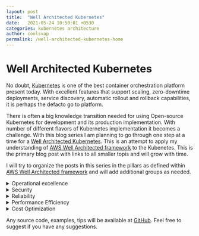 ```yaml
---
layout: post
title:  "Well Architected Kubernetes"
date:   2021-05-24 10:50:01 +0530
categories: kubernetes architecture
author: coolsvap
permalink: /well-architected-kubernetes-home
---
```

# Well Architected Kubernetes

No doubt, [Kubernetes][0]  is one of the best container orchestration platform present today. With excellent features that support scaling, zero-downtime deployments, service discovery, automatic rollout and rollback capabilities, it is perhaps the defacto go to platform. 

There is often a big knowledge transition needed for using Open-source Kubernetes for development and its production implementation. With number of different flavors of Kubernetes implementation it becomes a challenge. With this blog series I am planning to go through one step at a time for a [Well Architected Kubernetes](/well-architected-kubernetes-home). This is an attempt to apply my understanding of [AWS Well Architected framework][1] to the Kubenetes. This is the primary blog post with links to all smaller topis and will grow with time.

I will try to organize the posts in this series in the pillars as defined within [AWS Well Architected framework][1] and will add additional groups as needed.

<details> 
<summary> Operational excellence</summary>
<p> Operational Excellence include ability to ease overall operations for any workload. It can include but not limited to depoyment automation, upgrade/rollbacks, observability, insights etc. Following are some of the recommendations for operational excellence with Kubernetes. 

Two factors are primarily important in any containerization initiative.

1. How the container images are managed?
2. How the operations on the container images are managed?

The operational excellence with Kubernetes can be categorized in three major categories
1. Excellence with operating Kubernetes Infrastructure
2. Excellence with operating the Kubernets platform
3. Excellence with Operating the applications deployed on Kubernetes
</p>

</details>
<details> 
<summary> Security</summary>
</details>
<details> 
<summary> Reliability</summary>
</details>
<details> 
<summary> Performance Efficiency</summary>
</details>
<details> 
<summary> Cost Optimization</summary>
</details>


Any source code, examples, tips will be available at [GitHub][2]. Feel free to suggest if you have any suggestions.

[0]: https://kubernetes.io/
[1]: https://aws.amazon.com/architecture/well-architected/
[2]: https://github.com/cloudnative-tech
